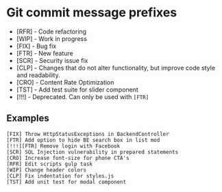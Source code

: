 # Git commit message prefixes

-   [RFR] - Code refactoring
-   [WIP] - Work in progress
-   [FIX] - Bug fix
-   [FTR] - New feature
-   [SCR] - Security issue fix
-   [CLP] - Changes that do not alter functionality, but improve code style and readability.
-   [CRO] - Content Rate Optimization
-   [TST] - Add test suite for slider component
-   [!!!] - Deprecated. Can only be used with `[FTR]`

## Examples

    [FIX] Throw HttpStatusExceptions in BackendController
    [FTR] Add option to hide BE search box in list mod
    [!!!][FTR] Remove login with Facebook
    [SCR] SQL Injection vulnerability in prepared statements
    [CRO] Increase font-size for phone CTA's
    [RFR] Edit scripts gulp task
    [WIP] Change header colors
    [CLP] Fix indentation for styles.js
    [TST] Add unit test for modal component
